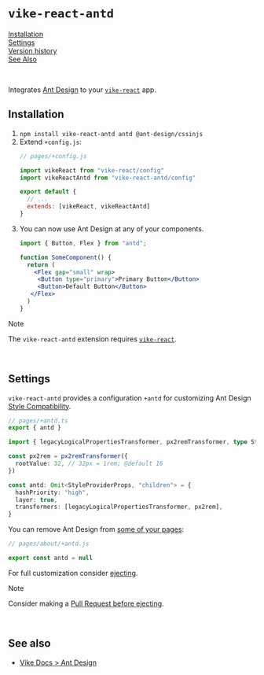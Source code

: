 # `vike-react-antd`

[Installation](#installation)  
[Settings](#settings)  
[Version history](https://github.com/vikejs/vike-react/blob/main/packages/vike-react-antd/CHANGELOG.md)  
[See Also](#see-also)  

<br/>

Integrates [Ant Design](https://ant.design) to your [`vike-react`](https://vike.dev/vike-react) app.

## Installation

1. `npm install vike-react-antd antd @ant-design/cssinjs`
2. Extend `+config.js`:
   ```js
   // pages/+config.js

   import vikeReact from "vike-react/config"
   import vikeReactAntd from "vike-react-antd/config"

   export default {
     // ...
     extends: [vikeReact, vikeReactAntd]
   }
   ```
3. You can now use Ant Design at any of your components.
   ```jsx
   import { Button, Flex } from "antd";

   function SomeComponent() {
     return (
       <Flex gap="small" wrap>
        <Button type="primary">Primary Button</Button>
        <Button>Default Button</Button>
      </Flex>
     )
   }
   ```

> [!NOTE]
> The `vike-react-antd` extension requires [`vike-react`](https://vike.dev/vike-react).

<br/>

## Settings

`vike-react-antd` provides a configuration `+antd` for customizing Ant Design [Style Compatibility](https://ant.design/docs/react/compatible-style).

```ts
// pages/+antd.ts
export { antd }

import { legacyLogicalPropertiesTransformer, px2remTransformer, type StyleProviderProps } from "@ant-design/cssinjs"

const px2rem = px2remTransformer({
  rootValue: 32, // 32px = 1rem; @default 16
})

const antd: Omit<StyleProviderProps, "children"> = {
  hashPriority: "high",
  layer: true,
  transformers: [legacyLogicalPropertiesTransformer, px2rem],
}
```

You can remove Ant Design from [some of your pages](https://vike.dev/config#inheritance):

```js
// pages/about/+antd.js

export const antd = null
```

For full customization consider [ejecting](https://vike.dev/eject).

> [!NOTE]
> Consider making a [Pull Request before ejecting](https://vike.dev/eject#when-to-eject).

<br/>

## See also

- [Vike Docs > Ant Design](https://vike.dev/antd)
